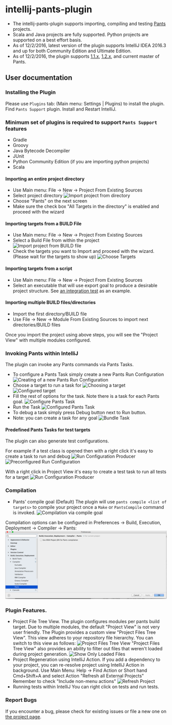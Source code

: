 # intellij-pants-plugin

* The intellij-pants-plugin supports importing, compiling and testing [Pants](http://pantsbuild.github.io/) projects.
* Scala and Java projects are fully supported. Python projects are supported on a best effort basis.
* As of 12/2/2016, latest version of the plugin supports IntelliJ IDEA 2016.3 and up for both Community Edition and Ultimate Edition.
* As of 12/2/2016, the plugin supports [1.1.x](https://pantsbuild.github.io/notes-1.1.x.html), [1.2.x](https://pantsbuild.github.io/notes-1.2.x.html), and current master of Pants.

## User documentation

### Installing the Plugin
Please use `Plugins` tab: (Main menu: Settings | Plugins) to install the plugin.
Find `Pants Support` plugin. Install and Restart IntelliJ.

### Minimum set of plugins is required to support `Pants Support` features
  * Gradle
  * Groovy
  * Java Bytecode Decompiler
  * JUnit
  * Python Community Edition (if you are importing python projects)
  * Scala

#### Importing an entire project directory
  * Use Main menu: File -> New -> Project From Existing Sources
  * Select project directory
     ![Import project from directory](images/import_dir1.png)
  * Choose "Pants" on the next screen
  * Make sure the check box "All Targets in the directory" is enabled and proceed with the wizard

#### Importing targets from a BUILD File
  * Use Main menu: File -> New -> Project From Existing Sources
  * Select a Build File from within the project
     ![Import project from BUILD file](images/import_file1.png)
  * Check the targets you want to Import and proceed with the wizard. (Please wait for the targets to show up)
     ![Choose Targets](images/import_file2.png)

#### Importing targets from a script
  * Use Main menu: File -> New -> Project From Existing Sources
  * Select an executable that will use export goal to produce a desirable project structure.
    See [an integration test](testData/testprojects/intellij-integration/export1.sh) as an example.

#### Importing multiple BUILD files/directories
  * Import the first directory/BUILD file
  * Use File -> New -> Module From Existing Sources to import next directories/BUILD files

Once you import the project using above steps, you will see the "Project View" with multiple modules configured.

### Invoking Pants within IntelliJ
The plugin can invoke any Pants commands via Pants Tasks.
  * To configure a Pants Task simply create a new Pants Run Configuration
    ![Creating of a new Pants Run Configuration](images/tasks/add_pants_run_config.png)
  * Choose a target to run a task for
    ![Choosing a target](images/tasks/configure_target.png)
    ![Configured target](images/tasks/configured_target.png)
  * Fill the rest of options for the task. Note there is a task for each Pants goal.
    ![Configure Pants Task](images/tasks/configure_pants_task.png)
  * Run the Task
    ![Configured Pants Task](images/tasks/task_run.png)
  * To debug a task simply press Debug button next to Run button.
  * Note: you can create a task for any goal
    ![Bundle Task](images/tasks/bundle_task.png)

#### Predefined Pants Tasks for test targets
The plugin can also generate test configurations.

For example if a test class is opened then with a right click it's easy to create a task to run and debug
    ![Run Configuration Producer](images/tasks/create_task_from_context_single.png)
    ![Preconfigured Run Configuration](images/tasks/preconfigured_task_single_test.png)

With a right click in Project View it's easy to create a test task to run all tests for a target
    ![Run Configuration Producer](images/tasks/create_task_from_context_all.png)

### Compilation
* Pants' compile goal (Default)
  The plugin will use `pants compile <list of targets>` to compile your project once a `Make` or `PantsCompile` command is invoked.
  ![Compilation via compile goal ](images/compilation_via_compile_goal.png)

Compilation options can be configured in Preferences -> Build, Execution, Deployment -> Compiler -> Pants:
![Compilation Options](images/compilation_options.png)

### Plugin Features.
* Project File Tree View.
  The plugin configures modules per pants build target. Due to multiple modules, the default "Project View" is not very user friendly.
  The Plugin provides a custom view "Project Files Tree View". This view adheres to your repository file hierarchy.
  You can switch to this view as follows:
  ![Project Files Tree View](images/project_files_tree_view.png)
  "Project Files Tree View" also provides an ability to filter out files that weren't loaded during project generation.
  ![Show Only Loaded Files](images/show_only_loaded_files.jpg)
* Project Regeneration using IntelliJ Action.
  If you add a dependency to your project, you can re-resolve project using IntelliJ Action in background.
  Use Main Menu: Help -> Find Action or Short hand Cmd+Shift+A and select Action "Refresh all External Projects"
  Remember to check "Include non-menu actions"
  ![Refresh Project](images/refresh_action.png)
* Running tests within IntelliJ
  You can right click on tests and run tests.

### Report Bugs
If you encounter a bug, please check for existing issues or file a new one on [the project page](https://github.com/pantsbuild/intellij-pants-plugin/issues).
